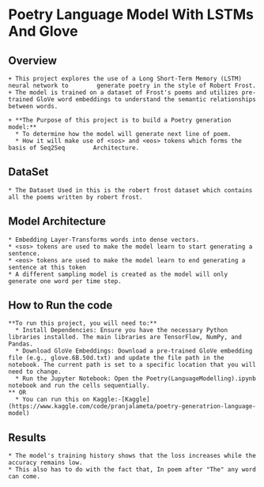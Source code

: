  # Poetry Language Model With LSTMs And Glove

 ## Overview
    + This project explores the use of a Long Short-Term Memory (LSTM) neural network to        generate poetry in the style of Robert Frost. 
    + The model is trained on a dataset of Frost's poems and utilizes pre-trained GloVe word embeddings to understand the semantic relationships between words.
    
    + **The Purpose of this project is to build a Poetry generation model:**
      * To determine how the model will generate next line of poem.
      * How it will make use of <sos> and <eos> tokens which forms the basis of Seq2Seq        Architecture.

 ## DataSet
    * The Dataset Used in this is the robert frost dataset which contains all the poems written by robert frost.

 ## Model Architecture
    * Embedding Layer-Transforms words into dense vectors.
    * <sos> tokens are used to make the model learn to start generating a sentence.
    * <eos> tokens are used to make the model learn to end generating a sentence at this token
    * A different sampling model is created as the model will only generate one word per time step.
 ## How to Run the code
    **To run this project, you will need to:**
      * Install Dependencies: Ensure you have the necessary Python libraries installed. The main libraries are TensorFlow, NumPy, and Pandas.
      * Download GloVe Embeddings: Download a pre-trained GloVe embedding file (e.g., glove.6B.50d.txt) and update the file path in the notebook. The current path is set to a specific location that you will need to change.
      * Run the Jupyter Notebook: Open the Poetry(LanguageModelling).ipynb notebook and run the cells sequentially.
    ** OR 
      * You can run this on Kaggle:-[Kaggle](https://www.kaggle.com/code/pranjalameta/poetry-generatrion-language-model)
 ## Results
    * The model's training history shows that the loss increases while the accuracy remains low. 
    * This also has to do with the fact that, In poem after "The" any word can come.
     
     